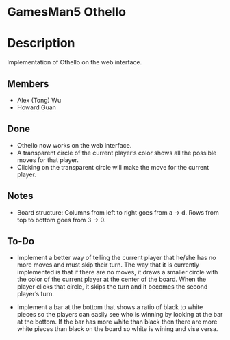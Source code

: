 GamesMan5 Othello
=================

Description
===========

Implementation of Othello on the web interface.

Members
-------

-   Alex (Tong) Wu
-   Howard Guan

Done
----

-   Othello now works on the web interface.
-   A transparent circle of the current player’s color shows all the possible moves for that player.
-   Clicking on the transparent circle will make the move for the current player.

Notes
-----

-   Board structure: Columns from left to right goes from a -&gt; d. Rows from top to bottom goes from 3 -&gt; 0.

To-Do
-----

-   Implement a better way of telling the current player that he/she has no more moves and must skip their turn. The way that it is currently implemented is that if there are no moves, it draws a smaller circle with the color of the current player at the center of the board. When the player clicks that circle, it skips the turn and it becomes the second player’s turn.

<!-- -->

-   Implement a bar at the bottom that shows a ratio of black to white pieces so the players can easily see who is winning by looking at the bar at the bottom. If the bar has more white than black then there are more white pieces than black on the board so white is wining and vise versa.

